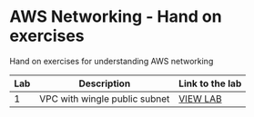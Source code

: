 # AWS Networking - Hand on exercises

Hand on exercises for understanding AWS networking

| Lab | Description | Link to the lab |
| --- | --- | --- |
| 1 | VPC with wingle public subnet | [VIEW LAB](./01-vpc-with-single-public-subnet) |
